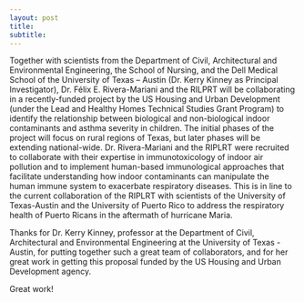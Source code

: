 ```yaml
---
layout: post
title: 
subtitle:
---
```



Together with scientists from the Department of Civil, Architectural and Environmental Engineering, the School of Nursing, and the Dell Medical School of the University of Texas – Austin (Dr. Kerry Kinney as Principal Investigator), Dr. Félix E. Rivera-Mariani and the RILPRT will be collaborating in a recently-funded project by the US Housing and Urban Development (under the Lead and Healthy Homes Technical Studies Grant Program) to identify the relationship between biological and non-biological indoor contaminants and asthma severity in children. The initial phases of the project will focus on rural regions of Texas, but later phases will be extending national-wide. Dr. Rivera-Mariani and the RIPLRT were  recruited to collaborate with their expertise in immunotoxicology of indoor air pollution and to implement human-based immunological approaches that facilitate understanding how indoor contaminants can manipulate the human immune system to exacerbate respiratory diseases. This is in line to the current collaboration of the RIPLRT with scientists of the University of Texas-Austin and the University of Puerto Rico to address the respiratory health of Puerto Ricans in the aftermath of hurricane Maria.

Thanks for Dr. Kerry Kinney, professor at the Department of Civil, Architectural and Environmental Engineering at the University of Texas - Austin, for putting together such a great team of collaborators, and for her great work in getting this proposal funded by the US Housing and Urban Development agency. 

Great work!

